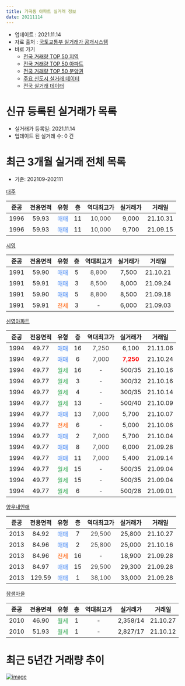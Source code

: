 ```yaml
---
title: 가곡동 아파트 실거래 정보
date: 20211114
---
```


* 업데이트 : 2021.11.14
* 자료 출처 : [국토교통부 실거래가 공개시스템](http://rt.molit.go.kr)
* 바로 가기
    * [전국 거래량 TOP 50 지역](https://apt-info.github.io/apt-trade-info/tr)
    * [전국 거래량 TOP 50 아파트](https://apt-info.github.io/apt-trade-info/ta)
    * [전국 거래량 TOP 50 분양권](https://apt-info.github.io/apt-trade-info/tb)
    * [주요 신도시 실거래 데이터](https://apt-info.github.io/apt-trade-info/newtown)
    * [전국 실거래 데이터](https://apt-info.github.io/apt-trade-info/all)



<script async src="https://pagead2.googlesyndication.com/pagead/js/adsbygoogle.js"></script>
<!-- 기본광고 -->
<ins class="adsbygoogle"
     style="display:block"
     data-ad-client="ca-pub-1142216861245946"
     data-ad-slot="4805727019"
     data-ad-format="auto"
     data-full-width-responsive="true"></ins>
<script>
     (adsbygoogle = window.adsbygoogle || []).push({});
</script>


# 신규 등록된 실거래가 목록

* 실거래가 등록일: 2021.11.14
* 업데이트 된 실거래 수: 0 건




<script async src="https://pagead2.googlesyndication.com/pagead/js/adsbygoogle.js"></script>
<!-- 기본광고 -->
<ins class="adsbygoogle"
     style="display:block"
     data-ad-client="ca-pub-1142216861245946"
     data-ad-slot="4805727019"
     data-ad-format="auto"
     data-full-width-responsive="true"></ins>
<script>
     (adsbygoogle = window.adsbygoogle || []).push({});
</script>


# 최근 3개월 실거래 전체 목록
* 기준: 202109-202111


[대주](https://search.naver.com/search.naver?query=%EB%8C%80%EC%A3%BC)

|준공|전용면적|유형|층|역대최고가|실거래가|거래일|
|:---:|:---:|:---:|:---:|:---:|:---:|:---:|
|1996|59.93|<span style="color:#4285F3">매매</span>|11|<span style="color:#444444">10,000</span>|9,000|21.10.31|
|1996|59.93|<span style="color:#4285F3">매매</span>|11|<span style="color:#444444">10,000</span>|9,700|21.09.15|

[시영](https://search.naver.com/search.naver?query=%EC%8B%9C%EC%98%81)

|준공|전용면적|유형|층|역대최고가|실거래가|거래일|
|:---:|:---:|:---:|:---:|:---:|:---:|:---:|
|1991|59.90|<span style="color:#4285F3">매매</span>|5|<span style="color:#444444">8,800</span>|7,500|21.10.21|
|1991|59.91|<span style="color:#4285F3">매매</span>|3|<span style="color:#444444">8,500</span>|8,000|21.09.24|
|1991|59.90|<span style="color:#4285F3">매매</span>|5|<span style="color:#444444">8,800</span>|8,500|21.09.18|
|1991|59.91|<span style="color:#FF5A00">전세</span>|3|<span style="color:#444444">-</span>|6,000|21.09.03|

[신영아파트](https://search.naver.com/search.naver?query=%EC%8B%A0%EC%98%81%EC%95%84%ED%8C%8C%ED%8A%B8)

|준공|전용면적|유형|층|역대최고가|실거래가|거래일|
|:---:|:---:|:---:|:---:|:---:|:---:|:---:|
|1994|49.77|<span style="color:#4285F3">매매</span>|16|<span style="color:#444444">7,250</span>|6,100|21.11.06|
|1994|49.77|<span style="color:#4285F3">매매</span>|6|<span style="color:#444444">7,000</span>|<b><span style="color:#FF0000">7,250</span></b>|21.10.24|
|1994|49.77|<span style="color:#34A853">월세</span>|16|<span style="color:#444444">-</span>|500/35|21.10.16|
|1994|49.77|<span style="color:#34A853">월세</span>|3|<span style="color:#444444">-</span>|300/32|21.10.16|
|1994|49.77|<span style="color:#34A853">월세</span>|4|<span style="color:#444444">-</span>|300/35|21.10.14|
|1994|49.77|<span style="color:#34A853">월세</span>|13|<span style="color:#444444">-</span>|500/40|21.10.09|
|1994|49.77|<span style="color:#4285F3">매매</span>|13|<span style="color:#444444">7,000</span>|5,700|21.10.07|
|1994|49.77|<span style="color:#FF5A00">전세</span>|6|<span style="color:#444444">-</span>|5,000|21.10.06|
|1994|49.77|<span style="color:#4285F3">매매</span>|2|<span style="color:#444444">7,000</span>|5,700|21.10.04|
|1994|49.77|<span style="color:#4285F3">매매</span>|8|<span style="color:#444444">7,000</span>|6,000|21.09.28|
|1994|49.77|<span style="color:#4285F3">매매</span>|11|<span style="color:#444444">7,000</span>|5,400|21.09.14|
|1994|49.77|<span style="color:#34A853">월세</span>|15|<span style="color:#444444">-</span>|500/35|21.09.04|
|1994|49.77|<span style="color:#34A853">월세</span>|15|<span style="color:#444444">-</span>|500/35|21.09.04|
|1994|49.77|<span style="color:#34A853">월세</span>|6|<span style="color:#444444">-</span>|500/28|21.09.01|

[양우내안애](https://search.naver.com/search.naver?query=%EC%96%91%EC%9A%B0%EB%82%B4%EC%95%88%EC%95%A0)

|준공|전용면적|유형|층|역대최고가|실거래가|거래일|
|:---:|:---:|:---:|:---:|:---:|:---:|:---:|
|2013|84.92|<span style="color:#4285F3">매매</span>|7|<span style="color:#444444">29,500</span>|25,800|21.10.27|
|2013|84.96|<span style="color:#4285F3">매매</span>|2|<span style="color:#444444">25,800</span>|25,000|21.10.16|
|2013|84.96|<span style="color:#FF5A00">전세</span>|16|<span style="color:#444444">-</span>|18,900|21.09.28|
|2013|84.97|<span style="color:#4285F3">매매</span>|15|<span style="color:#444444">29,500</span>|29,300|21.09.28|
|2013|129.59|<span style="color:#4285F3">매매</span>|1|<span style="color:#444444">38,100</span>|33,000|21.09.28|

[참샘마을](https://search.naver.com/search.naver?query=%EC%B0%B8%EC%83%98%EB%A7%88%EC%9D%84)

|준공|전용면적|유형|층|역대최고가|실거래가|거래일|
|:---:|:---:|:---:|:---:|:---:|:---:|:---:|
|2010|46.90|<span style="color:#34A853">월세</span>|1|<span style="color:#444444">-</span>|2,358/14|21.10.27|
|2010|51.93|<span style="color:#34A853">월세</span>|1|<span style="color:#444444">-</span>|2,827/17|21.10.12|



<script async src="https://pagead2.googlesyndication.com/pagead/js/adsbygoogle.js"></script>
<!-- 기본광고 -->
<ins class="adsbygoogle"
     style="display:block"
     data-ad-client="ca-pub-1142216861245946"
     data-ad-slot="4805727019"
     data-ad-format="auto"
     data-full-width-responsive="true"></ins>
<script>
     (adsbygoogle = window.adsbygoogle || []).push({});
</script>


# 최근 5년간 거래량 추이


<div style="width:100%;">
    <canvas id="deal_progress" height="200"></canvas>
</div>

<script>
new Chart(document.getElementById("deal_progress"), {
    type: 'line',
    data: {
        labels: ['16.01','16.02','16.03','16.04','16.05','16.06','16.07','16.08','16.09','16.10','16.11','16.12','17.01','17.02','17.03','17.04','17.05','17.06','17.07','17.08','17.09','17.10','17.11','17.12','18.01','18.02','18.03','18.04','18.05','18.06','18.07','18.08','18.09','18.10','18.11','18.12','19.01','19.02','19.03','19.04','19.05','19.06','19.07','19.08','19.09','19.10','19.11','19.12','20.01','20.02','20.03','20.04','20.05','20.06','20.07','20.08','20.09','20.10','20.11','20.12','21.01','21.02','21.03','21.04','21.05','21.06','21.07','21.08','21.09','21.10','21.11'],
        datasets: [{
            label: '매매/분양권',
            data: [7,8,9,16,16,11,22,17,12,24,10,9,9,16,8,12,11,10,28,9,17,13,9,10,14,6,20,16,11,8,9,7,7,16,12,9,7,19,7,12,10,14,9,16,7,12,9,6,13,11,11,9,14,9,17,11,15,18,14,8,16,16,9,9,13,9,10,11,7,7,1],
            borderColor: "rgba(66, 133, 243, 1)",
            backgroundColor: "rgba(66, 133, 243, 0.05)",
            borderWidth: 1,
            pointRadius: 0,
            fill: false,
            lineTension: 0
        },{
            label: '전/월세',
            data: [9,8,10,9,8,17,74,24,8,5,6,6,15,12,7,10,4,6,6,7,8,5,5,3,9,10,7,8,6,11,64,6,4,15,6,10,11,4,7,4,5,4,4,6,7,5,5,4,2,6,2,2,4,5,33,8,3,2,4,3,3,5,3,3,5,2,6,4,5,7,0],
            borderColor: "rgba(255, 90, 0, 1)",
            backgroundColor: "rgba(255, 90, 0, 0.05)",
            borderWidth: 1,
            pointRadius: 0,
            fill: false,
            lineTension: 0
        },{
            label: '합계',
            data: [16,16,19,25,24,28,96,41,20,29,16,15,24,28,15,22,15,16,34,16,25,18,14,13,23,16,27,24,17,19,73,13,11,31,18,19,18,23,14,16,15,18,13,22,14,17,14,10,15,17,13,11,18,14,50,19,18,20,18,11,19,21,12,12,18,11,16,15,12,14,1],
            borderColor: "rgba(0, 0, 0, 1)",
            backgroundColor: "rgba(0, 0, 0, 0.03)",
            borderWidth: 0.1,
            pointRadius: 0,
            fill: true,
            lineTension: 0
        }
        ]
    },
    options: {
        responsive: true,
        title: {
            display: false
        },
        tooltips: {
            mode: 'index',
            intersect: false
        },
        hover: {
            mode: 'nearest',
            intersect: true
        },
        scales: {
            xAxes: [{
                display: true,
                scaleLabel: {
                    display: true,
                    labelString: '년/월'
                }
            }],
            yAxes: [{
                display: true,
                ticks: {
                    suggestedMin: 0,
                },
                scaleLabel: {
                    display: true,
                    labelString: '실거래 수'
                }
            }]
        }
    }
});

</script>


[![image](https://apt-info.github.io/images/2020-01-03-apt-trade-info/1024x500.png)](https://play.google.com/store/apps/details?id=com.aptinfo.apttradeinfo)

